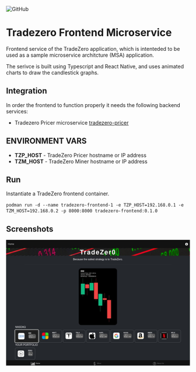 ![GitHub](https://img.shields.io/github/license/mauroseb/tradezero-frontend)
# Tradezero Frontend Microservice

Frontend service of the TradeZero application, which is intenteded to be used as a sample microservice architcture (MSA) application.

The serivce is built using Typescript and React Native, and uses animated charts to draw the candlestick graphs.


## Integration

In order the frontend to function properly it needs the following backend services:

 * Tradezero Pricer microservice [tradezero-pricer](https://github.com/mauroseb/tradezero-pricer/)
   
## ENVIRONMENT VARS

* **TZP_HOST** - TradeZero Pricer hostname or IP address
* **TZM_HOST** - TradeZero Miner hostname or IP address

  
## Run

Instantiate a TradeZero frontend container.

```
podman run -d --name tradezero-frontend-1 -e TZP_HOST=192.168.0.1 -e TZM_HOST=192.168.0.2 -p 8000:8000 tradezero-frontend:0.1.0
```

## Screenshots

![tradezero-frontend-1](images/tradezero-frontend-1.jpg)


